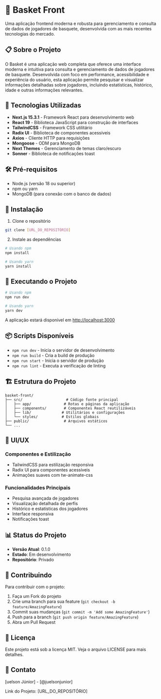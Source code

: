 # 🏀 Basket Front

Uma aplicação frontend moderna e robusta para gerenciamento e consulta de dados de jogadores de basquete, desenvolvida com as mais recentes tecnologias do mercado.

## 📋 Sobre o Projeto

O Basket é uma aplicação web completa que oferece uma interface moderna e intuitiva para consulta e gerenciamento de dados de jogadores de basquete. Desenvolvida com foco em performance, acessibilidade e experiência do usuário, esta aplicação permite pesquisar e visualizar informações detalhadas sobre jogadores, incluindo estatísticas, histórico, idade e outras informações relevantes.

## 🚀 Tecnologias Utilizadas

- **Next.js 15.3.1** - Framework React para desenvolvimento web
- **React 19** - Biblioteca JavaScript para construção de interfaces
- **TailwindCSS** - Framework CSS utilitário
- **Radix UI** - Biblioteca de componentes acessíveis
- **Axios** - Cliente HTTP para requisições
- **Mongoose** - ODM para MongoDB
- **Next Themes** - Gerenciamento de temas claro/escuro
- **Sonner** - Biblioteca de notificações toast

## 🛠️ Pré-requisitos

- Node.js (versão 18 ou superior)
- npm ou yarn
- MongoDB (para conexão com o banco de dados)

## 🔧 Instalação

1. Clone o repositório
```bash
git clone [URL_DO_REPOSITÓRIO]
```

2. Instale as dependências
```bash
# Usando npm
npm install

# Usando yarn
yarn install
```

## 🚀 Executando o Projeto

```bash
# Usando npm
npm run dev

# Usando yarn
yarn dev
```

A aplicação estará disponível em [http://localhost:3000](http://localhost:3000)

## 📦 Scripts Disponíveis

- `npm run dev` - Inicia o servidor de desenvolvimento
- `npm run build` - Cria a build de produção
- `npm run start` - Inicia o servidor de produção
- `npm run lint` - Executa a verificação de linting

## 🏗️ Estrutura do Projeto

```
basket-front/
├── src/                    # Código fonte principal
│   ├── app/               # Rotas e páginas da aplicação
│   ├── components/        # Componentes React reutilizáveis
│   ├── lib/              # Utilitários e configurações
│   └── styles/           # Estilos globais
├── public/                # Arquivos estáticos
└── ...
```

## 🎨 UI/UX

### Componentes e Estilização
- TailwindCSS para estilização responsiva
- Radix UI para componentes acessíveis
- Animações suaves com tw-animate-css

### Funcionalidades Principais
- Pesquisa avançada de jogadores
- Visualização detalhada de perfis
- Histórico e estatísticas dos jogadores
- Interface responsiva
- Notificações toast

## 📊 Status do Projeto

- **Versão Atual**: 0.1.0
- **Estado**: Em desenvolvimento
- **Repositório**: Privado

## 🤝 Contribuindo

Para contribuir com o projeto:

1. Faça um Fork do projeto
2. Crie uma branch para sua feature (`git checkout -b feature/AmazingFeature`)
3. Commit suas mudanças (`git commit -m 'Add some AmazingFeature'`)
4. Push para a branch (`git push origin feature/AmazingFeature`)
5. Abra um Pull Request

## 📝 Licença

Este projeto está sob a licença MIT. Veja o arquivo LICENSE para mais detalhes.

## 📧 Contato

[uelson Júnior] - [@juelsonjunior]

Link do Projeto: [URL_DO_REPOSITÓRIO]
